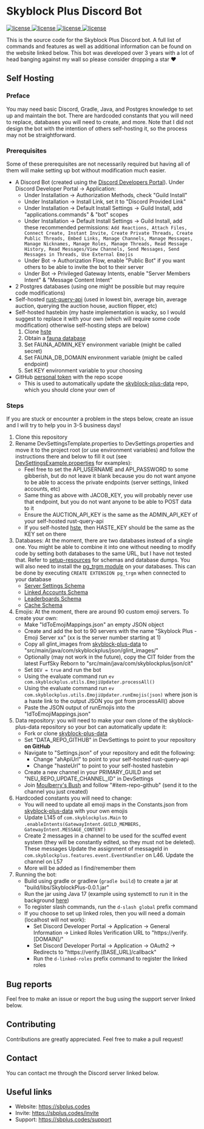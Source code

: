# Skyblock Plus Discord Bot
<a href="https://github.com/kr45732/skyblock-plus/blob/master/LICENSE" target="_blank">
  <img alt="license" src="https://img.shields.io/github/license/kr45732/skyblock-plus?style=for-the-badge" />
</a>
<a href="https://sbplus.codes/support" target="_blank">
  <img alt="license" src="https://img.shields.io/discord/796790757947867156?color=4166f5&label=discord&style=for-the-badge" />
</a> 
<a href="https://github.com/kr45732/skyblock-plus/stargazers" target="_blank">
  <img alt="license" src="https://img.shields.io/github/stars/kr45732/skyblock-plus?style=for-the-badge" />
</a>
<a href="https://github.com/kr45732/skyblock-plus/contributors" target="_blank">
  <img alt="license" src="https://img.shields.io/github/contributors/kr45732/skyblock-plus?style=for-the-badge" />
</a>

This is the source code for the Skyblock Plus Discord bot. A full list of commands and features as well as additional information can be found on the website linked below. This bot was developed over 3 years with a lot of head banging against my wall so please consider dropping a star ❤️

## Self Hosting
### Preface
You may need basic Discord, Gradle, Java, and Postgres knowledge to set up and maintain the bot. There are hardcoded constants that you will need to replace, databases you will need to create, and more. Note that I did not design the bot with the intention of others self-hosting it, so the process may not be straightforward.

### Prerequisites
Some of these prerequisites are not necessarily required but having all of them will make setting up bot without modification much easier.
- A Discord Bot (created using the [Discord Developers Portal](https://discord.com/developers/applications)). Under Discord Developer Portal → Application:
  - Under Installation → Authorization Methods, check "Guild Install"
  - Under Installation → Install Link, set it to "Discord Provided Link"
  - Under Installation → Default Install Settings → Guild Install, add "applications.commands" & "bot" scopes
  - Under Installation → Default Install Settings → Guild Install, add these recommended permissions: `Add Reactions, Attach Files, Connect Create, Instant Invite, Create Private Threads, Create Public Threads, Embed Links, Manage Channels, Manage Messages, Manage Nicknames, Manage Roles, Manage Threads, Read Message History, Read Messages/View Channels, Send Messages, Send Messages in Threads, Use External Emojis`
  - Under Bot → Authorization Flow, enable "Public Bot" if you want others to be able to invite the bot to their server
  - Under Bot → Privileged Gateway Intents, enable "Server Members Intent" & "Message Content Intent"  
- 2 Postgres databases (using one might be possible but may require code modifications)
- Self-hosted [rust-query-api](https://github.com/kr45732/rust-query-api) (used in lowest bin, average bin, average auction, querying the auction house, auction flipper, etc)
- Self-hosted hastebin (my haste implementation is wacky, so I would suggest to replace it with your own (which will require some code modification) otherwise self-hosting steps are below)
  1. Clone [hste](https://github.com/kr45732/hste)
  2. Obtain a [fauna database]([hste](https://github.com/kr45732/hste))
  3. Set FAUNA_ADMIN_KEY environment variable (might be called secret)
  4. Set FAUNA_DB_DOMAIN environment variable (might be called endpoint)
  5. Set KEY environment variable to your choosing
- GitHub [personal token](https://github.com/settings/tokens) with the repo scope
  - This is used to automatically update the [skyblock-plus-data](https://github.com/kr45732/skyblock-plus-data) repo, which you should clone your own of

### Steps
If you are stuck or encounter a problem in the steps below, create an issue and I will try to help you in 3-5 business days!
1. Clone this repository
2. Rename DevSettingsTemplate.properties to DevSettings.properties and move it to the project root (or use environment variables) and follow the instructions there and below to fill it out (see [DevSettingsExample.properties](https://github.com/kr45732/skyblock-plus/tree/master/setup-resources/DevSettingsExample.properties) for examples):
   - Feel free to set the API_USERNAME and API_PASSWORD to some gibberish, but do not leave it blank because you do not want anyone to be able to access the private endpoints (server settings, linked accounts, etc)
   - Same thing as above with JACOB_KEY, you will probably never use that endpoint, but you do not want anyone to be able to POST data to it
   - Ensure the AUCTION_API_KEY is the same as the ADMIN_API_KEY of your self-hosted rust-query-api
   - If you self-hosted [hste](https://github.com/kr45732/hste), then HASTE_KEY should be the same as the KEY set on there
3. Databases: At the moment, there are two databases instead of a single one. You might be able to combine it into one without needing to modify code by setting both databases to the same URL, but I have not tested that. Refer to [setup-resources](https://github.com/kr45732/skyblock-plus/tree/master/setup-resources) for schemas and database dumps. You will also need to install the [pg_trgm module](https://www.postgresql.org/docs/current/pgtrgm.html) on your databases. This can be done by executing `CREATE EXTENSION pg_trgm` when connected to your database  
   - [Server Settings Schema](https://github.com/kr45732/skyblock-plus/blob/master/setup-resources/schemas.md#server-settings-schema)
   - [Linked Accounts Schema](https://github.com/kr45732/skyblock-plus/blob/master/setup-resources/schemas.md#linked-accounts-schema)
   - [Leaderboards Schema](https://github.com/kr45732/skyblock-plus/blob/master/setup-resources/schemas.md#leaderboards-schema)
   - [Cache Schema](https://github.com/kr45732/skyblock-plus/blob/master/setup-resources/schemas.md#cache-schema)
4. Emojis: At the moment, there are around 90 custom emoji servers. To create your own:
   - Make "IdToEmojiMappings.json" an empty JSON object
   - Create and add the bot to 90 servers with the name "Skyblock Plus - Emoji Server xx" (xx is the server number starting at 1)
   - Copy all glint_images from [skyblock-plus-data](https://github.com/kr45732/skyblock-plus-data) to "src/main/java/com/skyblockplus/json/glint_images/"
   - Optionally (may not work in the future), copy the CIT folder from the latest FurfSky Reborn to "src/main/java/com/skyblockplus/json/cit" 
   - Set `DEV = true` and run the bot
   - Using the evaluate command run `ev com.skyblockplus.utils.EmojiUpdater.processAll()`
   - Using the evaluate command run `ev com.skyblockplus.utils.EmojiUpdater.runEmojis(json)` where json is a haste link to the output JSON you got from processAll() above
   - Paste the JSON output of runEmojis into the "IdToEmojiMappings.json"
5. Data repository: you will need to make your own clone of the skyblock-plus-data repository so your bot can automatically update it:
   - Fork or clone [skyblock-plus-data](https://github.com/kr45732/skyblock-plus-data)
   - Set "DATA_REPO_GITHUB" in DevSettings to point to your repository **on GitHub**
   - Navigate to "Settings.json" of your repository and edit the following:
     - Change "ahApiUrl" to point to your self-hosted rust-query-api
     - Change "hasteUrl" to point to your self-hosted hastebin
   - Create a new channel in your PRIMARY_GUILD and set "NEU_REPO_UPDATE_CHANNEL_ID" in DevSettings
   - Join [Moulberry's Bush](https://discord.gg/moulberry) and follow "#item-repo-github" (send it to the channel you just created)
6. Hardcoded constants you will need to change:
   - You will need to update all emoji maps in the Constants.json from [skyblock-plus-data](https://github.com/kr45732/skyblock-plus-data/blob/main/Constants.json) with your own emojis
   - Update L145 of `com.skyblockplus.Main` to `.enableIntents(GatewayIntent.GUILD_MEMBERS, GatewayIntent.MESSAGE_CONTENT)`
   - Create 2 messages in a channel to be used for the scuffed event system (they will be constantly edited, so they must not be deleted). These messages Update the assignment of messageId in `com.skyblockplus.features.event.EventHandler` on L46. Update the channel on L57
   - More will be added as I find/remember them
7. Running the bot:
   - Build using gradle or gradlew (`gradle build`) to create a jar at "build/libs/SkyblockPlus-0.0.1.jar"
   - Run the jar using Java 17 (example using systemctl to run it in the background [here](https://github.com/kr45732/skyblock-plus/blob/master/setup-resources/skyblock-plus.service))
   - To register slash commands, run the `d-slash global` prefix command
   - If you choose to set up linked roles, then you will need a domain (localhost will not work):
     - Set Discord Developer Portal → Application → General Information → Linked Roles Verification URL to "ht<span>tps://</span>verify.[DOMAIN]/"
     - Set Discord Developer Portal → Application → OAuth2 → Redirects to "ht<span>tps://</span>verify.[BASE_URL]/callback"
     - Run the `d-linked-roles` prefix command to register the linked roles

## Bug reports
Feel free to make an issue or report the bug using the support server linked below.

## Contributing
Contributions are greatly appreciated. Feel free to make a pull request!

## Contact
You can contact me through the Discord server linked below.

## Useful links
- Website: https://sbplus.codes
- Invite: https://sbplus.codes/invite
- Support: https://sbplus.codes/support
